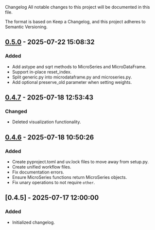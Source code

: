 Changelog
All notable changes to this project will be documented in this file.

The format is based on Keep a Changelog, and this project adheres to Semantic Versioning.

## [0.5.0] - 2025-07-22 15:08:32

### Added

- Add astype and sqrt methods to MicroSeries and MicroDataFrame.
- Support in-place reset_index.
- Split generic.py into microdataframe.py and microseries.py.
- Add optional preserve_old parameter when setting weights.

## [0.4.7] - 2025-07-18 12:53:43

### Changed

- Deleted visualization functionality.

## [0.4.6] - 2025-07-18 10:50:26

### Added

- Create pyproject.toml and uv.lock files to move away from setup.py.
- Create unified workflow files.
- Fix documentation errors.
- Ensure MicroSeries functions return MicroSeries objects.
- Fix unary operations to not require `other`.

## [0.4.5] - 2025-07-17 12:00:00

### Added

- Initialized changelog.



[0.5.0]: https://github.com/PolicyEngine/microcalibrate/compare/0.4.7...0.5.0
[0.4.7]: https://github.com/PolicyEngine/microcalibrate/compare/0.4.6...0.4.7
[0.4.6]: https://github.com/PolicyEngine/microcalibrate/compare/0.4.5...0.4.6

